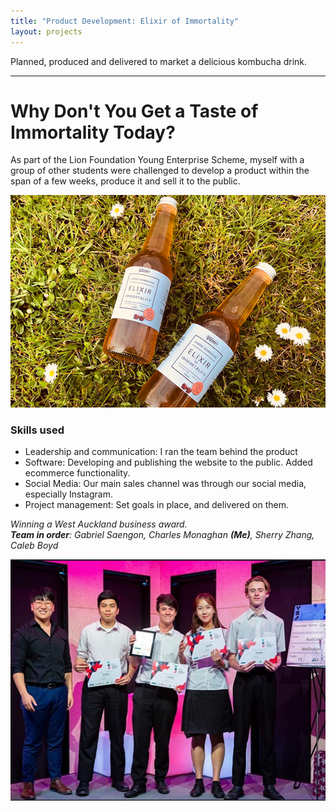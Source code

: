 ```yaml
---
title: "Product Development: Elixir of Immortality"
layout: projects
---
```


Planned, produced and delivered to market a delicious kombucha drink.

---
# **Why Don't You Get a Taste of Immortality Today?**

  As part of the Lion Foundation Young Enterprise Scheme, myself with a group of other students were challenged to develop a product within the span of a few weeks, produce it and sell it to the public.

![alt text](/assets/images/two_bottles_600x200.jpg/  "Picture of Product")

### Skills used

* Leadership and communication: I ran the team behind the product
* Software: Developing and publishing the website to the public. Added ecommerce functionality.
* Social Media: Our main sales channel was through our social media, especially Instagram.
* Project management: Set goals in place, and delivered on them.

*Winning a West Auckland business award.*  
***Team in order**: Gabriel Saengon, Charles Monaghan **(Me)**, Sherry Zhang, Caleb Boyd*

![alt text](/assets/images/yumco_winning.jpg/  "Winning a West Auckland award")
